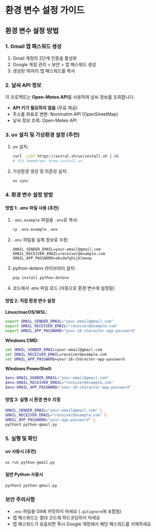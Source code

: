 # 환경 변수 설정 가이드

## 환경 변수 설정 방법

### 1. Gmail 앱 패스워드 생성

1. Gmail 계정의 2단계 인증을 활성화
2. Google 계정 관리 > 보안 > 앱 패스워드 생성
3. 생성된 16자리 앱 패스워드를 복사

### 2. 날씨 API 정보

이 프로젝트는 **Open-Meteo API**를 사용하여 날씨 정보를 조회합니다.
- **API 키가 필요하지 않음** (무료 제공)
- 주소를 좌표로 변환: Nominatim API (OpenStreetMap)
- 날씨 정보 조회: Open-Meteo API

### 3. uv 설치 및 가상환경 설정 (추천)

1. uv 설치:
   ```bash
   curl -LsSf https://astral.sh/uv/install.sh | sh
   # 또는 homebrew: brew install uv
   ```

2. 가상환경 생성 및 의존성 설치:
   ```bash
   uv sync
   ```

### 4. 환경 변수 설정 방법

#### 방법 1: .env 파일 사용 (추천)

1. `.env.example` 파일을 `.env`로 복사:
   ```bash
   cp .env.example .env
   ```

2. `.env` 파일을 실제 정보로 수정:
   ```env
   GMAIL_SENDER_EMAIL=your-email@gmail.com
   GMAIL_RECEIVER_EMAIL=receiver@example.com
   GMAIL_APP_PASSWORD=abcdefghijklmnop
   ```

3. python-dotenv 라이브러리 설치:
   ```bash
   pip install python-dotenv
   ```

4. 코드에서 .env 파일 로드 (자동으로 환경 변수에 설정됨)

#### 방법 2: 직접 환경 변수 설정

**Linux/macOS/WSL:**
```bash
export GMAIL_SENDER_EMAIL="your-email@gmail.com"
export GMAIL_RECEIVER_EMAIL="receiver@example.com"
export GMAIL_APP_PASSWORD="your-16-character-app-password"
```

**Windows CMD:**
```cmd
set GMAIL_SENDER_EMAIL=your-email@gmail.com
set GMAIL_RECEIVER_EMAIL=receiver@example.com
set GMAIL_APP_PASSWORD=your-16-character-app-password
```

**Windows PowerShell:**
```powershell
$env:GMAIL_SENDER_EMAIL="your-email@gmail.com"
$env:GMAIL_RECEIVER_EMAIL="receiver@example.com"
$env:GMAIL_APP_PASSWORD="your-16-character-app-password"
```

#### 방법 3: 실행 시 환경 변수 지정

```bash
GMAIL_SENDER_EMAIL="your-email@gmail.com" \
GMAIL_RECEIVER_EMAIL="receiver@example.com" \
GMAIL_APP_PASSWORD="your-app-password" \
python3 python-gmail.py
```

### 5. 실행 및 확인

#### uv 사용시 (추천)
```bash
uv run python-gmail.py
```

#### 일반 Python 사용시
```bash
python3 python-gmail.py
```

### 보안 주의사항

- `.env` 파일을 Git에 커밋하지 마세요 (`.gitignore`에 포함됨)
- 앱 패스워드는 절대 코드에 하드코딩하지 마세요
- 앱 패스워드가 유출되면 즉시 Google 계정에서 해당 패스워드를 삭제하세요
